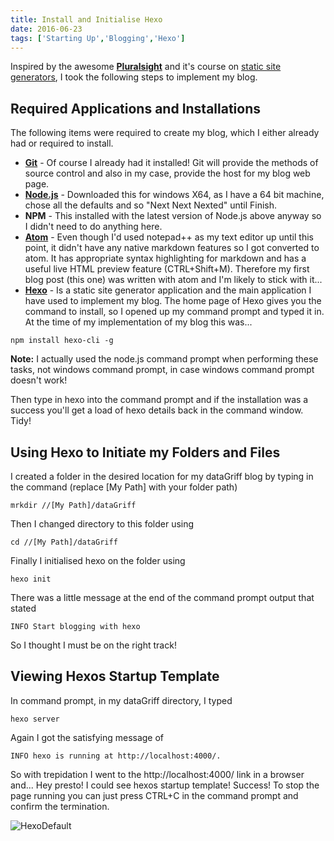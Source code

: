 ```yaml
---
title: Install and Initialise Hexo
date: 2016-06-23
tags: ['Starting Up','Blogging','Hexo']
---
```


Inspired by the awesome **[Pluralsight](https://www.pluralsight.com/ "Pluralsight")** and it's course on [static site generators](http://www.staticgen.com/ "Title"), I took the following steps to implement my blog.

## Required Applications and Installations

The following items were required to create my blog, which I either already had or required to install.

* **[Git](https://git-scm.com/downloads "Git")**  - Of course I already had it installed! Git will provide the methods of source control and also in my case, provide the host for my blog web page.
* **[Node.js](https://nodejs.org/en/ "Node.js")** - Downloaded this for windows X64, as I have a 64 bit machine, chose all the defaults and so "Next Next Nexted" until Finish.
* **NPM** - This installed with the latest version of Node.js above anyway so I didn't need to do anything here.
* **[Atom](https://atom.io/ "Atom")**  - Even though I'd used notepad++ as my text editor up until this point, it didn't have any native markdown features so I got converted to atom. It has appropriate syntax highlighting for markdown and has a useful live HTML preview feature (CTRL+Shift+M). Therefore my first blog post (this one) was written with atom and I'm likely to stick with it...
* **[Hexo](https://hexo.io/ "Hexo")** - Is a static site generator application and the main application I have used to implement my blog. The home page of Hexo gives you the command to install, so I opened up my command prompt and typed it in. At the time of my implementation of my blog this was...
```
npm install hexo-cli -g
```
**Note:** I actually used the node.js command prompt when performing these tasks, not windows command prompt, in case windows command prompt doesn't work!

Then type in hexo into the command prompt and if the installation was a success you'll get a load of hexo details back in the command window. Tidy!

## Using Hexo to Initiate my Folders and Files
I created a folder in the desired location for my dataGriff blog by typing in the command (replace [My Path] with your folder path)
```
mrkdir //[My Path]/dataGriff
```
Then I changed directory to this folder using
```
cd //[My Path]/dataGriff
```
Finally I initialised hexo on the folder using
```
hexo init
```
There was a little message at the end of the command prompt output that stated
```
INFO Start blogging with hexo
```
So I thought I must be on the right track!

## Viewing Hexos Startup Template
In command prompt, in my dataGriff directory, I typed
```
hexo server
```
Again I got the satisfying message of
```
INFO hexo is running at http://localhost:4000/.
```
So with trepidation I went to the http://localhost:4000/ link in a browser and...
Hey presto! I could see hexos startup template! Success!
To stop the page running you can just press CTRL+C in the command prompt and confirm the termination.

![HexoDefault](/images/HexoDefault.png)
